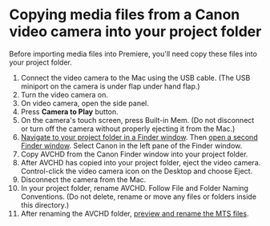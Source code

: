 # Copying media files from a Canon video camera into your project folder

Before importing media files into Premiere, you'll need copy these files into your project folder.

1. Connect the video camera to the Mac using the USB cable. (The USB miniport on the camera is under flap under hand flap.)
2. Turn the video camera on.
3. On video camera, open the side panel.
4. Press **Camera to Play** button.
5. On the camera's touch screen, press Built-in Mem. (Do not disconnect or turn off the camera without properly ejecting it from the Mac.)
6. [Navigate to your project folder in a Finder window](https://jjloomis.gitbooks.io/file-and-folder-management/content/navigating-folder-tree.html). Then [open a second Finder window](https://jjloomis.gitbooks.io/file-and-folder-management/content/opening-multiple-finder-windows.html). Select Canon in the left pane of the Finder window.
7. Copy AVCHD from the Canon Finder window into your project folder.
8. After AVCHD has copied into your project folder, eject the video camera. Control-click the video camera icon on the Desktop and choose Eject.
9. Disconnect the camera from the Mac.
10. In your project folder, rename AVCHD. Follow File and Folder Naming Conventions. (Do not delete, rename or move any files or folders inside this directory.)
11. After renaming the AVCHD folder, [preview and rename the MTS files](previewing-and-renaming-clips-in-finder.md).
